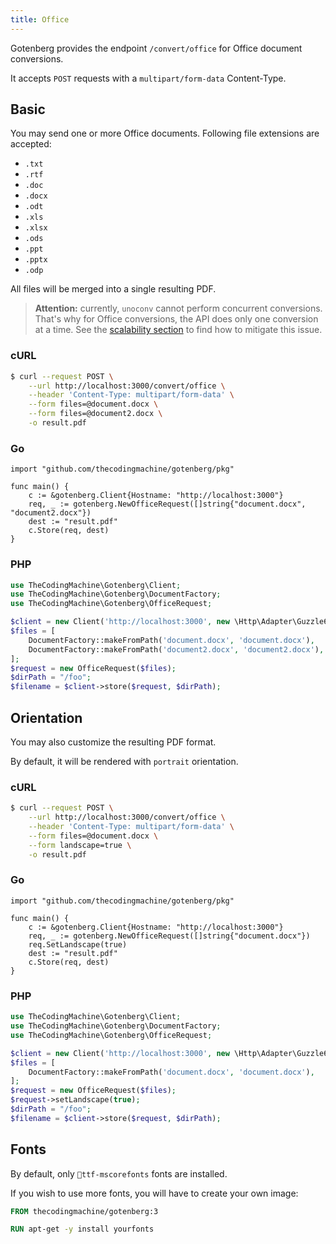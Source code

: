 ```yaml
---
title: Office
---
```


Gotenberg provides the endpoint `/convert/office` for Office document conversions.

It accepts `POST` requests with a `multipart/form-data` Content-Type.

## Basic

You may send one or more Office documents. Following file extensions are accepted:

* `.txt`
* `.rtf`
* `.doc`
* `.docx`
* `.odt`
* `.xls`
* `.xlsx`
* `.ods`
* `.ppt`
* `.pptx`
* `.odp`

All files will be merged into a single resulting PDF.

> **Attention:** currently, `unoconv` cannot perform concurrent conversions.
> That's why for Office conversions, the API does only one conversion at a time.
> See the [scalability section](#scalability) to find how to mitigate this issue.

### cURL

```bash
$ curl --request POST \
    --url http://localhost:3000/convert/office \
    --header 'Content-Type: multipart/form-data' \
    --form files=@document.docx \
    --form files=@document2.docx \
    -o result.pdf
```

### Go

```golang
import "github.com/thecodingmachine/gotenberg/pkg"

func main() {
    c := &gotenberg.Client{Hostname: "http://localhost:3000"}
    req, _ := gotenberg.NewOfficeRequest([]string{"document.docx", "document2.docx"})
    dest := "result.pdf"
    c.Store(req, dest)
}
```

### PHP

```php
use TheCodingMachine\Gotenberg\Client;
use TheCodingMachine\Gotenberg\DocumentFactory;
use TheCodingMachine\Gotenberg\OfficeRequest;

$client = new Client('http://localhost:3000', new \Http\Adapter\Guzzle6\Client());
$files = [
    DocumentFactory::makeFromPath('document.docx', 'document.docx'),
    DocumentFactory::makeFromPath('document2.docx', 'document2.docx'),
];
$request = new OfficeRequest($files);
$dirPath = "/foo";
$filename = $client->store($request, $dirPath);
```

## Orientation

You may also customize the resulting PDF format.

By default, it will be rendered with `portrait` orientation.

### cURL

```bash
$ curl --request POST \
    --url http://localhost:3000/convert/office \
    --header 'Content-Type: multipart/form-data' \
    --form files=@document.docx \
    --form landscape=true \
    -o result.pdf
```

### Go

```golang
import "github.com/thecodingmachine/gotenberg/pkg"

func main() {
    c := &gotenberg.Client{Hostname: "http://localhost:3000"}
    req, _ := gotenberg.NewOfficeRequest([]string{"document.docx"})
    req.SetLandscape(true)
    dest := "result.pdf"
    c.Store(req, dest)
}
```

### PHP

```php
use TheCodingMachine\Gotenberg\Client;
use TheCodingMachine\Gotenberg\DocumentFactory;
use TheCodingMachine\Gotenberg\OfficeRequest;

$client = new Client('http://localhost:3000', new \Http\Adapter\Guzzle6\Client());
$files = [
    DocumentFactory::makeFromPath('document.docx', 'document.docx'),
];
$request = new OfficeRequest($files);
$request->setLandscape(true);
$dirPath = "/foo";
$filename = $client->store($request, $dirPath);
```

## Fonts

By default, only `ttf-mscorefonts` fonts are installed.

If you wish to use more fonts, you will have to create your own image:

```Dockerfile
FROM thecodingmachine/gotenberg:3

RUN apt-get -y install yourfonts
```
